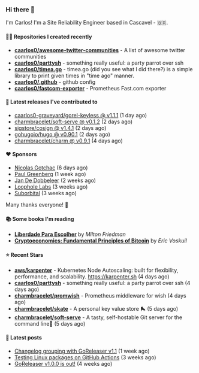 ### Hi there 👋

I'm Carlos! I'm a Site Reliability Engineer based in Cascavel - 🇧🇷.

#### 👨‍💻 Repositories I created recently
- **[caarlos0/awesome-twitter-communities](https://github.com/caarlos0/awesome-twitter-communities)** - A list of awesome twitter communities
- **[caarlos0/parttysh](https://github.com/caarlos0/parttysh)** - something really useful: a party parrot over ssh
- **[caarlos0/timea.go](https://github.com/caarlos0/timea.go)** - timea.go (did you see what I did there?) is a simple library to print given times in &#34;time ago&#34; manner.
- **[caarlos0/.github](https://github.com/caarlos0/.github)** - github config
- **[caarlos0/fastcom-exporter](https://github.com/caarlos0/fastcom-exporter)** - Prometheus Fast.com exporter

#### 🚀 Latest releases I've contributed to


- [caarlos0-graveyard/gorel-keyless @ v1.1.1](https://github.com/caarlos0-graveyard/gorel-keyless/releases/tag/v1.1.1) (1 day ago)
- [charmbracelet/soft-serve @ v0.1.2](https://github.com/charmbracelet/soft-serve/releases/tag/v0.1.2) (2 days ago)
- [sigstore/cosign @ v1.4.1](https://github.com/sigstore/cosign/releases/tag/v1.4.1) (2 days ago)
- [gohugoio/hugo @ v0.90.1](https://github.com/gohugoio/hugo/releases/tag/v0.90.1) (2 days ago)
- [charmbracelet/charm @ v0.9.1](https://github.com/charmbracelet/charm/releases/tag/v0.9.1) (4 days ago)

#### ❤️ Sponsors
- [Nicolas Gotchac](https://github.com/ngotchac) (6 days ago)
- [Paul Greenberg](https://github.com/greenpau) (1 week ago)
- [Jan De Dobbeleer](https://github.com/JanDeDobbeleer) (2 weeks ago)
- [Loophole Labs](https://github.com/loopholelabs) (3 weeks ago)
- [Suborbital](https://github.com/suborbital) (3 weeks ago)

Many thanks everyone! 🙏

#### 📚 Some books I'm reading
- **[Liberdade Para Escolher](https://www.goodreads.com/book/show/17238591-liberdade-para-escolher)** by _Milton Friedman_
- **[Cryptoeconomics: Fundamental Principles of Bitcoin](https://www.goodreads.com/book/show/56919322-cryptoeconomics)** by _Eric Voskuil_

#### ⭐ Recent Stars


- **[aws/karpenter](https://github.com/aws/karpenter)** - Kubernetes Node Autoscaling: built for flexibility, performance, and scalability. https://karpenter.sh (4 days ago)
- **[caarlos0/parttysh](https://github.com/caarlos0/parttysh)** - something really useful: a party parrot over ssh (4 days ago)
- **[charmbracelet/promwish](https://github.com/charmbracelet/promwish)** - Prometheus middleware for wish (4 days ago)
- **[charmbracelet/skate](https://github.com/charmbracelet/skate)** - A personal key value store 🛼 (5 days ago)
- **[charmbracelet/soft-serve](https://github.com/charmbracelet/soft-serve)** - A tasty, self-hostable Git server for the command line🍦 (5 days ago)

#### 📄 Latest posts
- [Changelog grouping with GoReleaser v1.1](https://carlosbecker.com/posts/goreleaser-changelog-groups/) (1 week ago)
- [Testing Linux packages on GitHub Actions](https://carlosbecker.com/posts/linux-pkgs-github-actions/) (3 weeks ago)
- [GoReleaser v1.0.0 is out!](https://carlosbecker.com/posts/goreleaser-v1/) (4 weeks ago)
